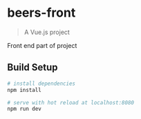# beers-front

> A Vue.js project

Front end part of project

## Build Setup

``` bash
# install dependencies
npm install

# serve with hot reload at localhost:8080
npm run dev
